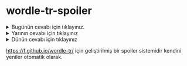 # wordle-tr-spoiler

<details>
  <summary>Bugünün cevabı için tıklayınız.</summary>
  <br>
    <b> hızır </b>
</details>

<details>
  <summary>Yarının cevabı için tıklayınız</summary>
  <br>
   <b> nefes </b>
</details>

<details>
  <summary>Dünün cevabı için tıklayınız </summary>
  <br>
  <b> manej </b>
</details>

https://f.github.io/wordle-tr/ için geliştirilmiş bir spoiler sistemidir kendini yeniler otomatik olarak.

